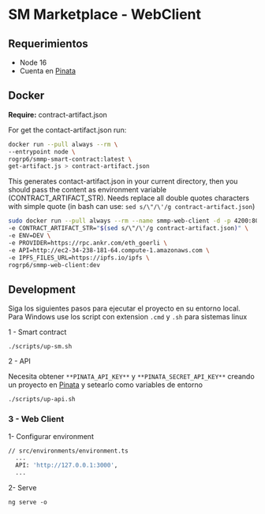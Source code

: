 # SM Marketplace - WebClient

## Requerimientos
- Node 16
- Cuenta en [Pinata](https://www.pinata.cloud/)

## Docker
**Require:** contract-artifact.json 

For get the contact-artifact.json run:

```bash
docker run --pull always --rm \
--entrypoint node \
rogrp6/smmp-smart-contract:latest \
get-artifact.js > contract-artifact.json
```

This generates contact-artifact.json in your current directory, then
you should pass the content as environment variable (CONTRACT_ARTIFACT_STR).
Needs replace all double quotes characters with simple quote (in bash can 
use: `sed s/\"/\'/g contract-artifact.json`)

```bash
sudo docker run --pull always --rm --name smmp-web-client -d -p 4200:80 \
-e CONTRACT_ARTIFACT_STR="$(sed s/\"/\'/g contract-artifact.json)" \
-e ENV=DEV \
-e PROVIDER=https://rpc.ankr.com/eth_goerli \
-e API=http://ec2-34-238-181-64.compute-1.amazonaws.com \
-e IPFS_FILES_URL=https://ipfs.io/ipfs \
rogrp6/smmp-web-client:dev
```

## Development

Siga los siguientes pasos para ejecutar el proyecto en su entorno local.
Para Windows use los script con extension `.cmd` y `.sh` para sistemas linux

1 - Smart contract

`./scripts/up-sm.sh`


2 - API

Necesita obtener `**PINATA_API_KEY**` y `**PINATA_SECRET_API_KEY**` creando un proyecto en 
[Pinata](https://www.pinata.cloud/) y setearlo como variables de entorno

`./scripts/up-api.sh`


### 3 - Web Client

1- Configurar environment
```bash
// src/environments/environment.ts
  ...
  API: 'http://127.0.0.1:3000',
  ...
```

2- Serve
```
ng serve -o
```